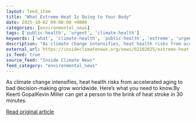 ```yaml
---
layout: feed_item
title: "What Extreme Heat Is Doing to Your Body"
date: 2025-10-02 09:00:00 +0000
categories: [environmental_news]
tags: ['public-health', 'urgent', 'climate-health']
keywords: ['what', 'climate-health', 'public-health', 'extreme', 'urgent', 'heat']
description: "As climate change intensifies, heat health risks from accelerated aging to bad decision-making grow worldwide"
external_url: https://insideclimatenews.org/news/02102025/extreme-heat-effect-on-the-body/
is_feed: true
source_feed: "Inside Climate News"
feed_category: "environmental_news"
---
```


As climate change intensifies, heat health risks from accelerated aging to bad decision-making grow worldwide. Here’s what you need to know.By Keerti GopalKevin Miller can get a person to the brink of heat stroke in 30 minutes.&nbsp;

[Read original article](https://insideclimatenews.org/news/02102025/extreme-heat-effect-on-the-body/)
